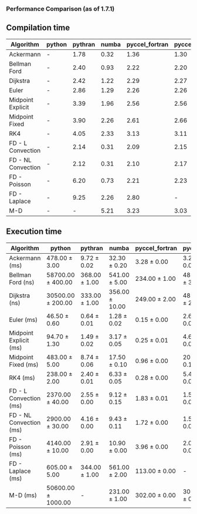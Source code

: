 ### Performance Comparison (as of 1.7.1)
## Compilation time
Algorithm                 | python                    | pythran                   | numba                     | pyccel_fortran            | pyccel_c                 
------------------------- | ------------------------- | ------------------------- | ------------------------- | ------------------------- | -------------------------
Ackermann                 | -                         | 1.78                      | 0.32                      | 1.36                      | 1.30                     
Bellman Ford              | -                         | 2.40                      | 0.93                      | 2.22                      | 2.20                     
Dijkstra                  | -                         | 2.42                      | 1.22                      | 2.29                      | 2.27                     
Euler                     | -                         | 2.86                      | 1.29                      | 2.26                      | 2.26                     
Midpoint Explicit         | -                         | 3.39                      | 1.96                      | 2.56                      | 2.56                     
Midpoint Fixed            | -                         | 3.90                      | 2.26                      | 2.61                      | 2.66                     
RK4                       | -                         | 4.05                      | 2.33                      | 3.13                      | 3.11                     
FD - L Convection         | -                         | 2.14                      | 0.31                      | 2.09                      | 2.15                     
FD - NL Convection        | -                         | 2.12                      | 0.31                      | 2.10                      | 2.17                     
FD - Poisson              | -                         | 6.20                      | 0.73                      | 2.21                      | 2.23                     
FD - Laplace              | -                         | 9.25                      | 2.26                      | 2.80                      | -                        
M-D                       | -                         | -                         | 5.21                      | 3.23                      | 3.03                     

## Execution time
Algorithm                 | python                    | pythran                   | numba                     | pyccel_fortran            | pyccel_c                 
------------------------- | ------------------------- | ------------------------- | ------------------------- | ------------------------- | -------------------------
Ackermann (ms)            | 478.00 $\pm$ 3.00         | 9.72 $\pm$ 0.02           | 32.30 $\pm$ 0.20          | 3.28 $\pm$ 0.00           | 3.28 $\pm$ 0.00          
Bellman Ford (ns)         | 58700.00 $\pm$ 400.00     | 368.00 $\pm$ 1.00         | 541.00 $\pm$ 5.00         | 234.00 $\pm$ 1.00         | 487.00 $\pm$ 3.00        
Dijkstra (ns)             | 30500.00 $\pm$ 200.00     | 333.00 $\pm$ 1.00         | 356.00 $\pm$ 10.00        | 249.00 $\pm$ 2.00         | 480.00 $\pm$ 2.00        
Euler (ms)                | 46.50 $\pm$ 0.60          | 0.64 $\pm$ 0.01           | 1.28 $\pm$ 0.02           | 0.15 $\pm$ 0.00           | 2.62 $\pm$ 0.01          
Midpoint Explicit (ms)    | 94.70 $\pm$ 1.30          | 1.49 $\pm$ 0.02           | 3.17 $\pm$ 0.05           | 0.25 $\pm$ 0.01           | 4.63 $\pm$ 0.04          
Midpoint Fixed (ms)       | 483.00 $\pm$ 5.00         | 8.74 $\pm$ 0.06           | 17.50 $\pm$ 0.10          | 0.96 $\pm$ 0.00           | 20.00 $\pm$ 0.10         
RK4 (ms)                  | 238.00 $\pm$ 2.00         | 2.40 $\pm$ 0.01           | 6.33 $\pm$ 0.05           | 0.28 $\pm$ 0.00           | 5.46 $\pm$ 0.08          
FD - L Convection (ms)    | 2370.00 $\pm$ 40.00       | 2.55 $\pm$ 0.00           | 9.12 $\pm$ 0.15           | 1.83 $\pm$ 0.01           | 1.59 $\pm$ 0.07          
FD - NL Convection (ms)   | 2900.00 $\pm$ 30.00       | 4.16 $\pm$ 0.00           | 9.43 $\pm$ 0.11           | 1.72 $\pm$ 0.00           | 1.56 $\pm$ 0.00          
FD - Poisson (ms)         | 4140.00 $\pm$ 10.00       | 2.91 $\pm$ 0.00           | 10.90 $\pm$ 0.00          | 3.96 $\pm$ 0.00           | 2.06 $\pm$ 0.00          
FD - Laplace (ms)         | 605.00 $\pm$ 5.00         | 344.00 $\pm$ 1.00         | 561.00 $\pm$ 2.00         | 113.00 $\pm$ 0.00         | -                        
M-D (ms)                  | 50600.00 $\pm$ 1000.00    | -                         | 231.00 $\pm$ 1.00         | 302.00 $\pm$ 0.00         | 302.00 $\pm$ 0.00        
